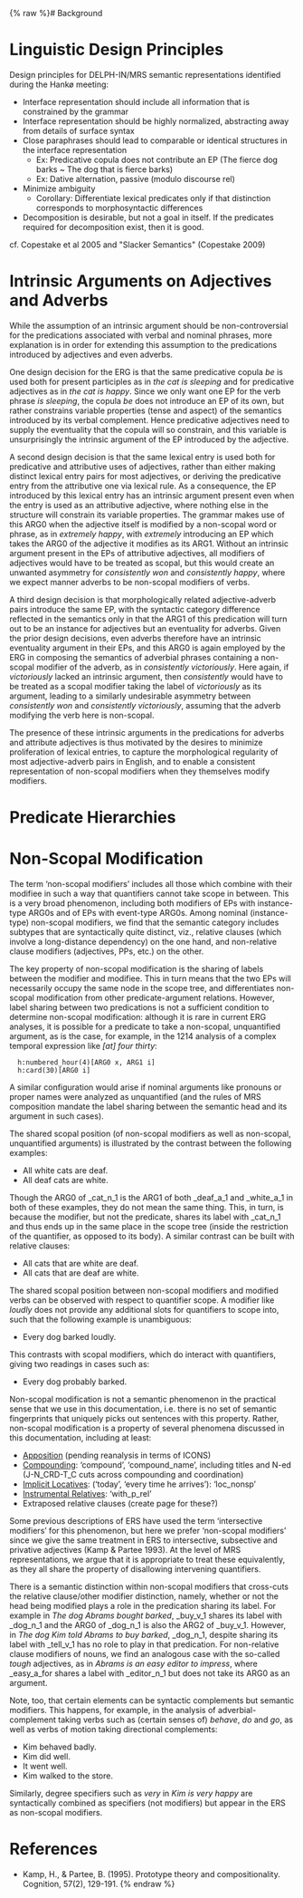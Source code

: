 {% raw %}# Background

# Linguistic Design Principles

Design principles for DELPH-IN/MRS semantic representations identified
during the Hankø meeting:

- Interface representation should include all information that is
constrained by the grammar
- Interface representation should be highly normalized, abstracting
away from details of surface syntax
- Close paraphrases should lead to comparable or identical structures
in the interface representation
  - Ex: Predicative copula does not contribute an EP (The fierce dog
barks \~ The dog that is fierce barks)
  - Ex: Dative alternation, passive (modulo discourse rel)
- Minimize ambiguity
  - Corollary: Differentiate lexical predicates only if that
distinction corresponds to morphosyntactic differences
- Decomposition is desirable, but not a goal in itself. If the
predicates required for decomposition exist, then it is good.

cf. Copestake et al 2005 and "Slacker Semantics" (Copestake 2009)

<a name="intrinsic_arguments"/>


# Intrinsic Arguments on Adjectives and Adverbs

While the assumption of an intrinsic argument should be
non-controversial for the predications associated with verbal and
nominal phrases, more explanation is in order for extending this
assumption to the predications introduced by adjectives and even
adverbs.

One design decision for the ERG is that the same predicative copula *be*
is used both for present participles as in *the cat is sleeping* and for
predicative adjectives as in *the cat is happy*. Since we only want one
EP for the verb phrase *is sleeping*, the copula *be* does not introduce
an EP of its own, but rather constrains variable properties (tense and
aspect) of the semantics introduced by its verbal complement. Hence
predicative adjectives need to supply the eventuality that the copula
will so constrain, and this variable is unsurprisingly the intrinsic
argument of the EP introduced by the adjective.

A second design decision is that the same lexical entry is used both for
predicative and attributive uses of adjectives, rather than either
making distinct lexical entry pairs for most adjectives, or deriving the
predicative entry from the attributive one via lexical rule. As a
consequence, the EP introduced by this lexical entry has an intrinsic
argument present even when the entry is used as an attributive
adjective, where nothing else in the structure will constrain its
variable properties. The grammar makes use of this ARG0 when the
adjective itself is modified by a non-scopal word or phrase, as in
*extremely happy*, with *extremely* introducing an EP which takes the
ARG0 of the adjective it modifies as its ARG1. Without an intrinsic
argument present in the EPs of attributive adjectives, all modifiers of
adjectives would have to be treated as scopal, but this would create an
unwanted asymmetry for *consistently won* and *consistently happy*,
where we expect manner adverbs to be non-scopal modifiers of verbs.

A third design decision is that morphologically related adjective-adverb
pairs introduce the same EP, with the syntactic category difference
reflected in the semantics only in that the ARG1 of this predication
will turn out to be an instance for adjectives but an eventuality for
adverbs. Given the prior design decisions, even adverbs therefore have
an intrinsic eventuality argument in their EPs, and this ARG0 is again
employed by the ERG in composing the semantics of adverbial phrases
containing a non-scopal modifier of the adverb, as in *consistently
victoriously*. Here again, if *victoriously* lacked an intrinsic
argument, then *consistently* would have to be treated as a scopal
modifier taking the label of *victoriously* as its argument, leading to
a similarly undesirable asymmetry between *consistently won* and
*consistently victoriously*, assuming that the adverb modifying the verb
here is non-scopal.

The presence of these intrinsic arguments in the predications for
adverbs and attribute adjectives is thus motivated by the desires to
minimize proliferation of lexical entries, to capture the morphological
regularity of most adjective-adverb pairs in English, and to enable a
consistent representation of non-scopal modifiers when they themselves
modify modifiers.

# Predicate Hierarchies

# Non-Scopal Modification

The term ‘non-scopal modifiers’ includes all those which combine with
their modifiee in such a way that quantifiers cannot take scope in
between. This is a very broad phenomenon, including both modifiers of
EPs with instance-type ARG0s and of EPs with event-type ARG0s. Among
nominal (instance-type) non-scopal modifiers, we find that the semantic
category includes subtypes that are syntactically quite distinct, viz.,
relative clauses (which involve a long-distance dependency) on the one
hand, and non-relative clause modifiers (adjectives, PPs, etc.) on the
other.

The key property of non-scopal modification is the sharing of labels
between the modifier and modifiee. This in turn means that the two EPs
will necessarily occupy the same node in the scope tree, and
differentiates non-scopal modification from other predicate-argument
relations. However, label sharing between two predications is not a
sufficient condition to determine non-scopal modification: although it
is rare in current ERG analyses, it is possible for a predicate to take
a non-scopal, unquantified argument, as is the case, for example, in the
1214 analysis of a complex temporal expression like *\[at\] four
thirty*:

      h:numbered_hour(4)[ARG0 x, ARG1 i]
      h:card(30)[ARG0 i]

A similar configuration would arise if nominal arguments like pronouns
or proper names were analyzed as unquantified (and the rules of MRS
composition mandate the label sharing between the semantic head and its
argument in such cases).

The shared scopal position (of non-scopal modifiers as well as
non-scopal, unquantified arguments) is illustrated by the contrast
between the following examples:

- All white cats are deaf.
- All deaf cats are white.

Though the ARG0 of \_cat\_n\_1 is the ARG1 of both \_deaf\_a\_1 and
\_white\_a\_1 in both of these examples, they do not mean the same
thing. This, in turn, is because the modifier, but not the predicate,
shares its label with \_cat\_n\_1 and thus ends up in the same place in
the scope tree (inside the restriction of the quantifier, as opposed to
its body). A similar contrast can be built with relative clauses:

- All cats that are white are deaf.
- All cats that are deaf are white.

The shared scopal position between non-scopal modifiers and modified
verbs can be observed with respect to quantifier scope. A modifier like
*loudly* does not provide any additional slots for quantifiers to scope
into, such that the following example is unambiguous:

- Every dog barked loudly.

This contrasts with scopal modifiers, which do interact with
quantifiers, giving two readings in cases such as:

- Every dog probably barked.

Non-scopal modification is not a semantic phenomenon in the practical
sense that we use in this documentation, i.e. there is no set of
semantic fingerprints that uniquely picks out sentences with this
property. Rather, non-scopal modification is a property of several
phenomena discussed in this documentation, including at least:

- [Apposition](../ErgSemantics_Apposition) (pending reanalysis in terms
of ICONS)
- [Compounding](../ErgSemantics_Compounding): ‘compound’,
‘compound\_name’, including titles and N-ed (J-N\_CRD-T\_C cuts
across compounding and coordination)
- [Implicit Locatives](../ErgSemantics_ImplicitLocatives): (‘today’,
‘every time he arrives’): ‘loc\_nonsp’
- [Instrumental
Relatives](../ErgSemantics_InstrumentalRelatives): ‘with\_p\_rel’
- Extraposed relative clauses (create page for these?)

Some previous descriptions of ERS have used the term ‘intersective
modifiers’ for this phenomenon, but here we prefer ‘non-scopal
modifiers’ since we give the same treatment in ERS to intersective,
subsective and privative adjectives (Kamp & Partee 1993). At the level
of MRS representations, we argue that it is appropriate to treat these
equivalently, as they all share the property of disallowing intervening
quantifiers.

There is a semantic distinction within non-scopal modifiers that
cross-cuts the relative clause/other modifier distinction, namely,
whether or not the head being modified plays a role in the predication
sharing its label. For example in *The dog Abrams bought barked*,
\_buy\_v\_1 shares its label with \_dog\_n\_1 and the ARG0 of
\_dog\_n\_1 is also the ARG2 of \_buy\_v\_1. However, in *The dog Kim
told Abrams to buy barked*, \_dog\_n\_1, despite sharing its label with
\_tell\_v\_1 has no role to play in that predication. For non-relative
clause modifiers of nouns, we find an analogous case with the so-called
*tough* adjectives, as in *Abrams is an easy editor to impress*, where
\_easy\_a\_for shares a label with \_editor\_n\_1 but does not take its
ARG0 as an argument.

Note, too, that certain elements can be syntactic complements but
semantic modifiers. This happens, for example, in the analysis of
adverbial-complement taking verbs such as (certain senses of) *behave*,
*do* and *go*, as well as verbs of motion taking directional
complements:

- Kim behaved badly.
- Kim did well.
- It went well.
- Kim walked to the store.

Similarly, degree specifiers such as *very* in *Kim is very happy* are
syntactically combined as specifiers (not modifiers) but appear in the
ERS as non-scopal modifiers.

# References

- Kamp, H., & Partee, B. (1995). Prototype theory and
compositionality. Cognition, 57(2), 129-191.
{% endraw %}